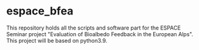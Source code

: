 # espace_bfea
This repository holds all the scripts and software part for the ESPACE Seminar project "Evaluation of Bioalbedo Feedback in the European Alps". This project will be based on python3.9.
